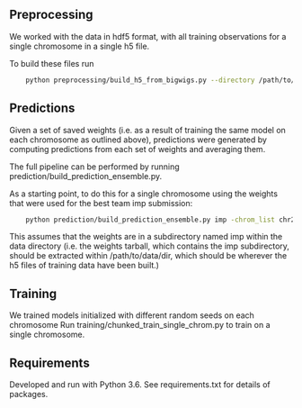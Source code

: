 ## Preprocessing

We worked with the data in hdf5 format, with all training observations for a single chromosome in a single h5 file.

To build these files run 

  ``` bash
      python preprocessing/build_h5_from_bigwigs.py --directory /path/to/data/dir --all_chroms
  ```

## Predictions

Given a set of saved weights (i.e. as a result of training the same model on each chromosome as outlined above), predictions were generated by computing predictions from each set of weights and averaging them.

The full pipeline can be performed by running prediction/build_prediction_ensemble.py.

As a starting point, to do this for a single chromosome using the weights that were used for the best team imp submission:


  ``` bash
      python prediction/build_prediction_ensemble.py imp -chrom_list chr21 --data_directory /path/to/data/dir
  ```

This assumes that the weights are in a subdirectory named imp within the data directory (i.e. the weights tarball, which contains the imp subdirectory, should be extracted within /path/to/data/dir, which should be wherever the h5 files of training data have been built.)

 
## Training

We trained models initialized with different random seeds on each chromosome
Run training/chunked_train_single_chrom.py to train on a single chromosome.

## Requirements

Developed and run with Python 3.6. See requirements.txt for details of packages.
